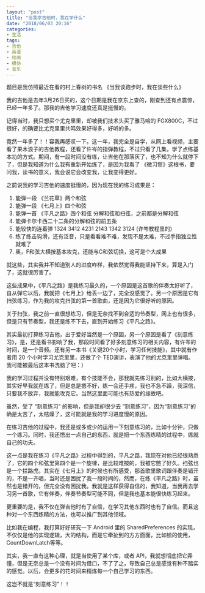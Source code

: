 ```yaml
---
layout: "post"
title: "当我学吉他时，我在学什么"
date: "2018/06/03 20:16"
categories:
- 生活
tags:
- 吉他
- 英语
- 绘画
- 模仿
- 音乐
---
```


题目是我仿照最近在看的村上春树的书名 《当我谈跑步时，我在谈些什么》

我的吉他是去年3月26日买的，这个日期是我在京东上查的，刚查到还有点震惊，已经一年多了。那我的吉他学习速度还真是挺慢的。

记得当时，我只想买个尤克里里，却被我们技术头买了雅马哈的 FGX800C，不过很好，的确要比尤克里里共鸣效果好得多，好听的多。

竟然一年多了！！容我再感叹一下。这一年，我完全是自学，从网上看视频，主要看了果木浪子的吉他教程，还看了许岑的指弹教程，不过只看了几集，学了点练基本功的方式。期间，有一段时间没有练，让吉他在那落灰了，也不知为什么就停下了，但是我知道为什么我有重新开始练了，是因为我看了 《微习惯》这根书，要问我，读书的意义，我会说它会改变我，让我变得更好。

之前说我的学习吉他的速度挺慢的，因为现在我的练习成果是：
1. 能弹一段 《兰花草》两个和弦
2. 能弹一段 《七月上》四个和弦
3. 能弹一首 《平凡之路》四个和弦 分解和弦和扫弦，之前都是分解和弦
4. 能弹卡尔卡西二十二条的分解和弦的前五条
5. 能较快的连着弹 1324 3412 4231 2143 1342 3124 (许岑教程里的)
6. 练了练击钩滑，还有泛音，只是看看难不难，发现不是太难，不过手指独立性就难了
7. 奥，F和弦大横按基本攻克，还能与C和弦切换，这可是个大成果

就这些，其实我并不知道别人的进度咋样，我依然觉得我能坚持下来，算是入门了，这就很厉害了。

这些成果中，《平凡之路》是我练习最久的，一个原因是这首歌的伴奏太好听了，自从弹它以后，我就把《七月上》给丢一边了，完全没感觉了。另一个原因是它有扫弦练习，作为我的攻克扫弦的第一首歌曲，还是因为它很好听的原因。

关于扫弦，我之前一直很想练习，但是无奈找不到合适的节奏型，网上也有很多，但是只有节奏型，我还是练不下去，直到开始练习《平凡之路》。

其实最初打算练习吉他，出于爱好当然是一个原因，另一个原因是看了《刻意练习》，是，还是看书影响了我，那段时间看了好多刻意练习的相关内容，有许岑的时间，是一个音频。还有另一本书《关键20个小时，学习任何技能》，其中就有作者用 20 个小时学习尤克里里，还做了个 TED演讲，表演了他的尤克里里弹唱。我可能被最后这本书洗脑了吧：）

我的学习过程并没有特别艰难，有个技能不会，那我就先练习别的，比如大横按，其实好早我就在练了，但是总是摁不好，练一会还手疼，我也不急不躁，我深信，只要我不放弃，我就能攻克它。当然这里面可能也有热爱的缘故吧。

虽然，受了 “刻意练习” 的影响，但是我却很少去 “刻意练习”，因为“刻意练习”的确是太苦了，太枯燥了，这可能就是我的学习进度慢的原因。

在练习吉他的过程中，我还是或多或少的运用一下刻意练习的，比如十分钟，只做一个练习。同时，我还悟出一点自己的东西，就是把一个东西炼精的过程中，练就自己的功夫。

这一点是我在练习《平凡之路》过程中得到的，平凡之路，我现在对他已经很熟悉了，它的四个和弦里第四个是一个旋律，是比较难按的，我被它憋了好久。扫弦也是一个拦路虎。其实在《七月上》的时候也有所感受，那首歌里歌词跟伴奏是错开的，不是一齐唱，当时还是困扰了我一段时间的，然而，在练《平凡之路》时，虽然也是错开的，但完全没有困扰我。我就是这样获得自信的，我知道，当我再去学习另一首歌，它有伴奏，伴奏节奏型可能不同，但是我也基本能很快练习起来。

更重要的是，我不仅在弹吉他时有了自信，在学习其他东西时也有了自信。而且这种对一个东西炼精的方法，也可以推广到其他领域。

比如我在编程，我打算好好研究一下 Android 里的 SharedPreferences 的实现，不仅仅是他的实现逻辑，大的结构，而是它牵扯到的方方面面，比如锁的使用，CountDownLatch等等。

其实，我一直有这种心理，就是当使用了某个库，或者 API，我就想彻底把它弄懂，但是无奈总是一个没有时间为借口，不了了之，导致自己总是感觉有种不踏实的感觉。以后，会更多的花时间来精炼每一个自己学习的东西。

这岂不就是“刻意练习”！！
